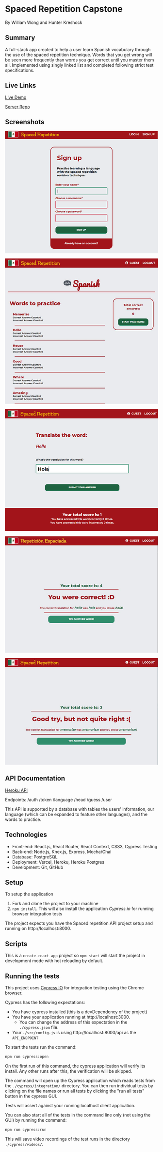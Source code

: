 # Spaced Repetition Capstone

By William Wong and Hunter Kreshock

## Summary

A full-stack app created to help a user learn Spanish vocabulary through the use of the spaced repetition technique. Words that you get wrong will be seen more frequently than words you get correct until you master them all. Implemented using singly linked list and completed following strict test specifications. 

## Live Links

[Live Demo](https://spaced-repetition-client.now.sh)

[Server Repo](https://github.com/dc5will/spaced-repetition-server-william-hunter)

## Screenshots 

![Sign up](./screenshots/spacedrep.png)

![Dashboard](./screenshots/spacedrep3.JPG)

![Question](./screenshots/spacedrep2.png)

![Correct Answer](./screenshots/spacedrep4.JPG)

![Incorrect Answer](./screenshots/spacedrep5.JPG)

## API Documentation

[Heroku API](https://immense-harbor-42592.herokuapp.com/)

Endpoints: /auth /token /language /head /guess /user

This API is supported by a database with tables the users' information, our language (which can be expanded to feature other languages), and the words to practice.

## Technologies

* Front-end: React.js, React Router, React Context, CSS3, Cypress Testing 
* Back-end: Node.js, Knex.js, Express, Mocha/Chai
* Database: PostgreSQL
* Deployment: Vercel, Heroku, Heroku Postgres
* Development: Git, GitHub

## Setup

To setup the application

1. Fork and clone the project to your machine
2. `npm install`. This will also install the application *Cypress.io* for running browser integration tests

The project expects you have the Spaced repetition API project setup and running on http://localhost:8000.

## Scripts

This is a `create-react-app` project so `npm start` will start the project in development mode with hot reloading by default.

## Running the tests

This project uses [Cypress IO](https://docs.cypress.io) for integration testing using the Chrome browser.

Cypress has the following expectations:

- You have cypress installed (this is a devDependency of the project)
- You have your application running at http://localhost:3000.
  - You can change the address of this expectation in the `./cypress.json` file.
- Your `./src/config.js` is using http://localhost:8000/api as the `API_ENDPOINT`

To start the tests run the command:

```bash
npm run cypress:open
```

On the first run of this command, the cypress application will verify its install. Any other runs after this, the verification will be skipped.

The command will open up the Cypress application which reads tests from the `./cypress/integration/` directory. You can then run individual tests by clicking on the file names or run all tests by clicking the "run all tests" button in the cypress GUI.

Tests will assert against your running localhost client application.

You can also start all of the tests in the command line only (not using the GUI) by running the command:

```bash
npm run cypress:run
```

This will save video recordings of the test runs in the directory `./cypress/videos/`.

